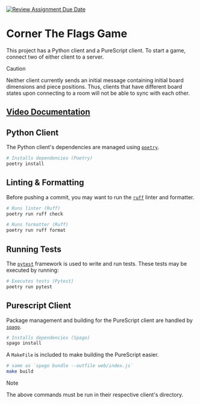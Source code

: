 [![Review Assignment Due Date](https://classroom.github.com/assets/deadline-readme-button-22041afd0340ce965d47ae6ef1cefeee28c7c493a6346c4f15d667ab976d596c.svg)](https://classroom.github.com/a/SsQ6IvG7)

# Corner The Flags Game

This project has a Python client and a PureScript client. To start a game, connect two of either client to a server.


> [!CAUTION]
> Neither client currently sends an initial message containing initial board dimensions and piece positions. Thus, clients that have different board states upon connecting to a room will not be able to sync with each other.

## [Video Documentation](https://drive.google.com/file/d/1HqUJLvEc83eEPkEk4nGMUcINzc3onKbP/view?usp=sharing)

## Python Client

The Python client's dependencies are managed using [`poetry`](https://github.com/python-poetry/poetry).

```bash
# Installs dependencies (Poetry)
poetry install
```

## Linting & Formatting

Before pushing a commit, you may want to run the [`ruff`](https://github.com/astral-sh/ruff) linter and formatter.

```bash
# Runs linter (Ruff)
poetry run ruff check

# Runs formatter (Ruff)
poetry run ruff format
```

## Running Tests

The [`pytest`](https://github.com/pytest-dev/pytest) framework is used to write and run tests. These tests may be executed by running:

```bash
# Executes tests (Pytest)
poetry run pytest
```

## Purescript Client

Package management and building for the PureScript client are handled by [`spago`](https://github.com/purescript/spago).

```bash
# Installs dependencies (Spago)
spago install
```

A `MakeFile` is included to make building the PureScript easier.

```bash
# same as `spago bundle --outfile web/index.js`
make build
```

> [!NOTE]
> The above commands must be run in their respective client's directory.
